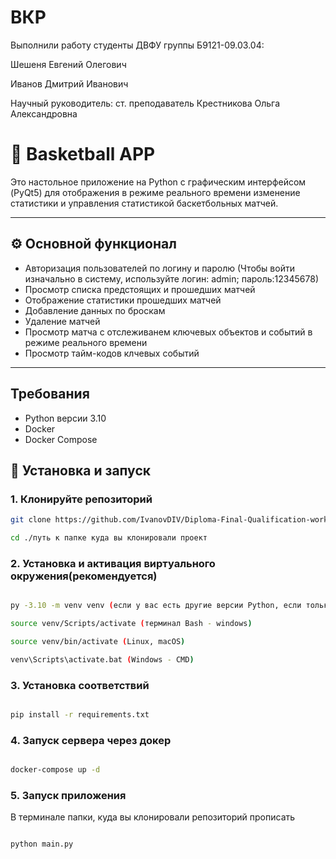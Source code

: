 # ВКР 
Выполнили работу студенты ДВФУ группы Б9121-09.03.04:

Шешеня Евгений Олегович

Иванов Дмитрий Иванович

Научный руководитель: ст. преподаватель Крестникова Ольга Александровна
# 🏀 Basketball APP

Это настольное приложение на Python с графическим интерфейсом (PyQt5) для отображения в режиме реального времени изменение статистики и управления статистикой баскетбольных матчей. 


---

## ⚙️ Основной функционал

- Авторизация пользователей по логину и паролю (Чтобы войти изначально в систему, используйте логин: admin; пароль:12345678)
- Просмотр списка предстоящих и прошедших матчей
- Отображение статистики прошедших матчей
- Добавление данных по броскам
- Удаление матчей
- Просмотр матча с отслеживанем ключевых объектов и событий в режиме реального времени
- Просмотр тайм-кодов клчевых событий

---

## Требования

- Python версии 3.10
- Docker
- Docker Compose

## 🚀 Установка и запуск

### 1. Клонируйте репозиторий

```bash
git clone https://github.com/IvanovDIV/Diploma-Final-Qualification-work

cd ./путь к папке куда вы клонировали проект
```

### 2. Установка и активация виртуального окружения(рекомендуется)

```bash

py -3.10 -m venv venv (если у вас есть другие версии Python, если только 3.10, то python -m venv venv)

source venv/Scripts/activate (терминал Bash - windows)

source venv/bin/activate (Linux, macOS)

venv\Scripts\activate.bat (Windows - CMD)

```

### 3. Установка соответствий

```bash

pip install -r requirements.txt

```

### 4. Запуск сервера через докер

```bash

docker-compose up -d

```

### 5. Запуск приложения

В терминале папки, куда вы клонировали репозиторий прописать

```bash

python main.py

```

